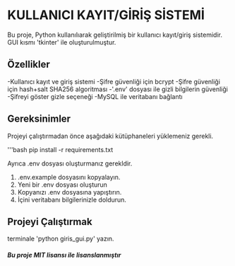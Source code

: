 # KULLANICI KAYIT/GİRİŞ SİSTEMİ

Bu proje, Python kullanılıarak geliştirilmiş bir kullanıcı kayıt/giriş sistemidir. GUI kısmı 'tkinter' ile oluşturulmuştur.

## Özellikler

-Kullanıcı kayıt ve giriş sistemi
-Şifre güvenliği için bcrypt
-Şifre güvenliği için hash+salt SHA256 algoritması
-'.env' dosyası ile gizli bilgilerin güvenliği
-Şifreyi göster gizle seçeneği
-MySQL ile veritabanı bağlantı

## Gereksinimler

Projeyi çalıştırmadan önce aşağıdaki kütüphaneleri yüklemeniz gerekli.

'''bash
pip install -r requirements.txt

Ayrıca .env dosyası oluşturmanız gerekldir.

1. .env.example dosyasını kopyalayın.
2. Yeni bir .env dosyası oluşturun
3. Kopyanızı .env dosyasına yapıştırın.
4. İçini veritabanı bilgilerinizle doldurun.

## Projeyi Çalıştırmak

terminale 'python giris_gui.py' yazın.

#### *Bu proje MIT lisansı ile lisanslanmıştır*